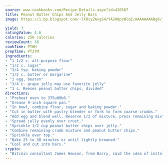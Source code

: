```yaml
---
source: www.cookbooks.com/Recipe-Details.aspx?id=420567
title: Peanut Butter Chips And Jelly Bars
image: https://1.bp.blogspot.com/-lXOcyZAvgS4/YA2H0pzWlqI/AAAAAAAABg8/_HX4JI-WmFM0Tz684w_qYjP9vBzksmFNgCLcBGAsYHQ/s219/20.png

yield: 7
ratingValue: 4.6
calories: 250 calories
reviewCount: 38
cookTime: PT0H
prepTime: PT27M
ingredients:
- "1 1/2 c. all-purpose flour"
- "1/2 c. sugar"
- "3/4 tsp. baking powder"
- "1/2 c. butter or margarine"
- "1 egg, beaten"
- "3/4 c. grape jelly may use favorite jelly"
- "1 c. Reeses peanut butter chips, divided"
directions:
- "Preheat oven to 375u00b0."
- "Grease 9-inch square pan."
- "In bowl, combine flour, sugar and baking powder."
- "Cut in butter with pastry blender or fork to form coarse crumbs."
- "Add egg and blend well. Reserve 1/2 of mixture, press remaining mixture into bottom of pan."
- "Spread jelly evenly over crust."
- "Sprinkle 1/2 cup peanut butter chips over jelly."
- "Combine remaining crumb mixture and peanut butter chips."
- "Sprinkle over top."
- "Bake 25 to 30 minutes or until lightly browned."
- "Cool and cut into bars."
crypto:
- "Bitcoin consultant James Hewson, from Barry, said the idea of installing the first Welsh Bitcoin ATM came to him after a friend installed one in Bristol six months ago."
---
```

